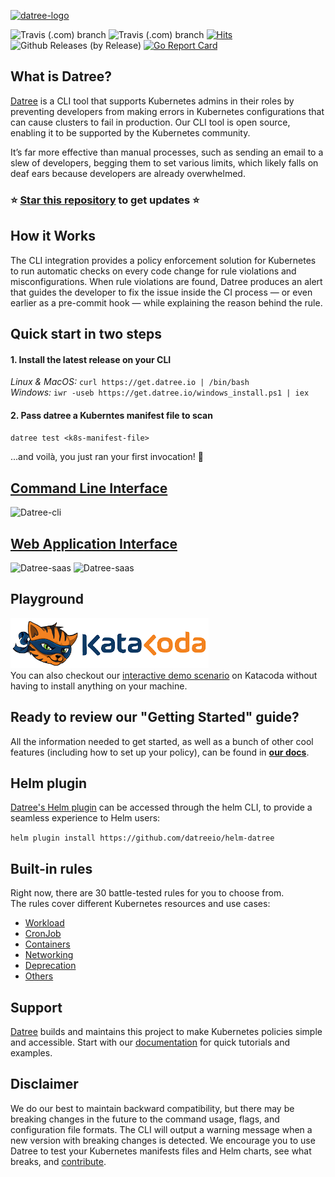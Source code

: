 [![datree-logo](https://raw.githubusercontent.com/datreeio/datree/main/images/datree_LOGO-180px.png)](#) 

![Travis (.com) branch](https://img.shields.io/travis/com/datreeio/datree/staging?label=build-staging)
![Travis (.com) branch](https://img.shields.io/travis/com/datreeio/datree/main?label=build-main)
[![Hits](https://hits.seeyoufarm.com/api/count/incr/badge.svg?url=https%3A%2F%2Fgithub.com%2Fdatreeio%2Fdatree&count_bg=%2379C83D&title_bg=%23555555&icon=github.svg&icon_color=%23E7E7E7&title=views+%28today+%2F+total%29&edge_flat=false)](https://hits.seeyoufarm.com)
![Github Releases (by Release)](https://img.shields.io/github/downloads/datreeio/datree/total.svg)
[![Go Report Card](https://goreportcard.com/badge/github.com/datreeio/datree)](https://goreportcard.com/report/github.com/datreeio/datree)

## What is Datree?
[Datree](https://datree.io/#utm_source=github&utm_medium=organic_oss) is a CLI tool that supports Kubernetes admins in their roles by preventing developers from making errors in Kubernetes configurations that can cause clusters to fail in production. Our CLI tool is open source, enabling it to be supported by the Kubernetes community.  

It’s far more effective than manual processes, such as sending an email to a slew of developers, begging them to set various limits, which likely falls on deaf ears because developers are already overwhelmed.

### ⭐️ [Star this repository](https://github.com/datreeio/datree/stargazers) to get updates ⭐️   

## How it Works
The CLI integration provides a policy enforcement solution for Kubernetes to run automatic checks on every code change for rule violations and misconfigurations. When rule violations are found, Datree produces an alert that guides the developer to fix the issue inside the CI process — or even earlier as a pre-commit hook — while explaining the reason behind the rule.

## Quick start in two steps
#### 1. Install the latest release on your CLI  
_Linux & MacOS:_ `curl https://get.datree.io | /bin/bash`  
_Windows:_ `iwr -useb https://get.datree.io/windows_install.ps1 | iex`  

#### 2. Pass datree a Kuberntes manifest file to scan
`datree test <k8s-manifest-file>`  

...and voilà, you just ran your first invocation! 🥳    

## [Command Line Interface](https://hub.datree.io/cli-output/#utm_source=github&utm_medium=organic_oss)
<img src="https://clipublic.s3.amazonaws.com/live.gif" alt="Datree-cli" width="600" height="400">  

## [Web Application Interface](https://hub.datree.io/centralized-policy/#utm_source=github&utm_medium=organic_oss)
<img src="https://user-images.githubusercontent.com/19731161/130956287-ca44e831-46ba-48fa-96eb-be8e23d43bdf.png" alt="Datree-saas" width="600" height="400">  

<img src="https://user-images.githubusercontent.com/19731161/130957021-4b825b82-01e1-47ba-bf6f-68003f08a532.png" alt="Datree-saas" width="600" height="400"> 

## Playground
[![katacoda-logo](https://raw.githubusercontent.com/datreeio/datree/main/images/katacoda-logo.png)](https://www.katacoda.com/datree/scenarios/datree-demo)  
You can also checkout our [interactive demo scenario](https://www.katacoda.com/datree/scenarios/datree-demo) on Katacoda without having to install anything on your machine.  

## Ready to review our "Getting Started" guide?
All the information needed to get started, as well as a bunch of other cool features (including how to set up your policy), can be found in [**our docs**](https://hub.datree.io/getting-started/#utm_source=github&utm_medium=organic_oss).

## Helm plugin
[Datree's Helm plugin](https://hub.datree.io/helm-plugin/#utm_source=github&utm_medium=organic_oss) can be accessed through the helm CLI, to provide a seamless experience to Helm users:  

`helm plugin install https://github.com/datreeio/helm-datree`  

## Built-in rules
Right now, there are 30 battle-tested rules for you to choose from.    
The rules cover different Kubernetes resources and use cases:
* [Workload](https://hub.datree.io/workload/#utm_source=github&utm_medium=organic_oss)
* [CronJob](https://hub.datree.io/cronjob/#utm_source=github&utm_medium=organic_oss)
* [Containers](https://hub.datree.io/containers/#utm_source=github&utm_medium=organic_oss)
* [Networking](https://hub.datree.io/networking/#utm_source=github&utm_medium=organic_oss)
* [Deprecation](https://hub.datree.io/deprecation/#utm_source=github&utm_medium=organic_oss)
* [Others](https://hub.datree.io/other/#utm_source=github&utm_medium=organic_oss)

## Support

[Datree](https://datree.io/#utm_source=github&utm_medium=organic_oss) builds and maintains this project to make Kubernetes policies simple and accessible. Start with our [documentation](https://hub.datree.io/#utm_source=github&utm_medium=organic_oss) for quick tutorials and examples.

## Disclaimer

We do our best to maintain backward compatibility, but there may be breaking changes in
the future to the command usage, flags, and configuration file formats. The CLI will output a warning message when a new version with breaking changes is detected.
We encourage you to use Datree to test your Kubernetes manifests files and Helm charts, see what
breaks, and [contribute](./CONTRIBUTING.md).

